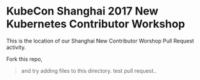 # KubeCon Shanghai 2017 New Kubernetes Contributor Workshop

This is the location of our Shanghai New Contributor Worshop Pull Request activity.

Fork this repo,

> and try adding files to this directory.
test pull request..


